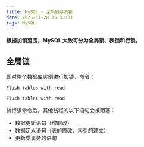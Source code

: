 ```yaml
---
title: MySQL - 全局锁与表锁
date: 2023-11-28 15:33:01
tags: MySQL
---
```


**根据加锁范围，MySQL 大致可分为全局锁、表锁和行锁。**

## 全局锁

即对整个数据库实例进行加锁，命令：

    Flush tables with read

`Flush tables with read`
     
执行该命令后，其他线程的以下语句会被阻塞：

 - 数据更新语句（增删改）
 - 数据定义语句（表的修改、索引的建立）
 - 更新类事务的语句

<!--stackedit_data:
eyJoaXN0b3J5IjpbMjAyNTc1Njc0OCwxOTkxMDQzNDI3LC0xOT
QzNDY1NTM2LC0xMzY5NDQ2MzEwLC01MDEwMzA4NjBdfQ==
-->